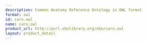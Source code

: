 ```yaml
---
description: Common Anatomy Reference Ontology in OWL format
format: owl
id: caro.owl
name: caro.owl
product_url: http://purl.obolibrary.org/obo/caro.owl
layout: product_detail
---
```

